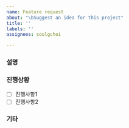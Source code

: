 ```yaml
---
name: Feature request
about: "\bSuggest an idea for this project"
title: ''
labels: ''
assignees: soulgchoi

---
```


### 설명

### 진행상황
- [ ] 진행사항1
- [ ] 진행사항2

### 기타
